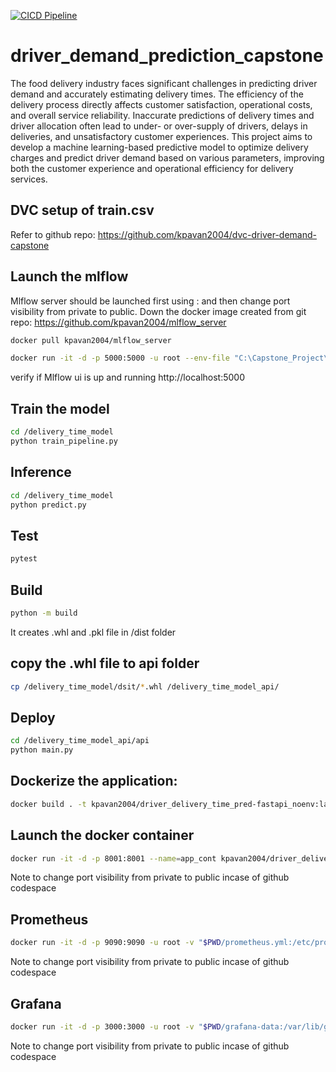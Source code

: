 [![CICD Pipeline](https://github.com/kpavan2004/driver_demand_prediction_capstone/actions/workflows/CICD_eks.yml/badge.svg)](https://github.com/kpavan2004/driver_demand_prediction_capstone/actions/workflows/CICD_eks.yml)

# driver_demand_prediction_capstone
The    food delivery industry faces significant challenges in predicting driver demand and accurately estimating delivery times. The efficiency of the delivery process directly affects customer satisfaction, operational costs, and overall service reliability. Inaccurate predictions of delivery times and driver allocation often lead to under- or over-supply of drivers, delays in deliveries, and unsatisfactory customer experiences. This project aims to develop a machine learning-based predictive model to optimize delivery charges and predict driver demand based on various parameters, improving both the customer experience and operational efficiency for delivery services.

## DVC setup of train.csv
 Refer to github repo: https://github.com/kpavan2004/dvc-driver-demand-capstone

## Launch the mlflow
Mlflow server should be launched first using : and then change port visibility from private to public. Down the docker image created from git repo: https://github.com/kpavan2004/mlflow_server
```bash
docker pull kpavan2004/mlflow_server

docker run -it -d -p 5000:5000 -u root --env-file "C:\Capstone_Project\MLflow\.env"  -v "C:\Capstone_Project\MLflow\mlflow.db:/mlflow/mlflow.db" --name=mlflow_cont kpavan2004/mlflow_server
```

verify if Mlflow ui is up and running http://localhost:5000

## Train the model

```bash
cd /delivery_time_model
python train_pipeline.py
```
## Inference

```bash
cd /delivery_time_model
python predict.py
```

## Test
```bash
pytest
```

## Build
```bash
python -m build 
```
It creates .whl and .pkl file in /dist folder

## copy the .whl file to api folder
```bash
cp /delivery_time_model/dsit/*.whl /delivery_time_model_api/
```

## Deploy
```bash
cd /delivery_time_model_api/api
python main.py
```

## Dockerize the application:
```bash
docker build . -t kpavan2004/driver_delivery_time_pred-fastapi_noenv:latest
```

## Launch the docker container
```bash
docker run -it -d -p 8001:8001 --name=app_cont kpavan2004/driver_delivery_time_pred-fastapi_noenv:latest
```
Note to change port visibility from private to public incase of github codespace

## Prometheus
```bash
docker run -it -d -p 9090:9090 -u root -v "$PWD/prometheus.yml:/etc/prometheus/prometheus.yml" -v "$PWD/prometheus-data:/prometheus" --name=prom_cont prom/prometheus
```
Note to change port visibility from private to public incase of github codespace

## Grafana
```bash
docker run -it -d -p 3000:3000 -u root -v "$PWD/grafana-data:/var/lib/grafana" --env-file "$PWD/env.list" --name=grafana_cont grafana/grafana-oss
```
Note to change port visibility from private to public incase of github codespace
